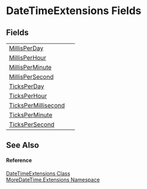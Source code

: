 # DateTimeExtensions Fields




## Fields
<table>
<tr>
<td><a href="F_MoreDateTime_Extensions_DateTimeExtensions_MillisPerDay">MillisPerDay</a></td>
<td> </td></tr>
<tr>
<td><a href="F_MoreDateTime_Extensions_DateTimeExtensions_MillisPerHour">MillisPerHour</a></td>
<td> </td></tr>
<tr>
<td><a href="F_MoreDateTime_Extensions_DateTimeExtensions_MillisPerMinute">MillisPerMinute</a></td>
<td> </td></tr>
<tr>
<td><a href="F_MoreDateTime_Extensions_DateTimeExtensions_MillisPerSecond">MillisPerSecond</a></td>
<td> </td></tr>
<tr>
<td><a href="F_MoreDateTime_Extensions_DateTimeExtensions_TicksPerDay">TicksPerDay</a></td>
<td> </td></tr>
<tr>
<td><a href="F_MoreDateTime_Extensions_DateTimeExtensions_TicksPerHour">TicksPerHour</a></td>
<td> </td></tr>
<tr>
<td><a href="F_MoreDateTime_Extensions_DateTimeExtensions_TicksPerMillisecond">TicksPerMillisecond</a></td>
<td> </td></tr>
<tr>
<td><a href="F_MoreDateTime_Extensions_DateTimeExtensions_TicksPerMinute">TicksPerMinute</a></td>
<td> </td></tr>
<tr>
<td><a href="F_MoreDateTime_Extensions_DateTimeExtensions_TicksPerSecond">TicksPerSecond</a></td>
<td> </td></tr>
</table>

## See Also


#### Reference
<a href="T_MoreDateTime_Extensions_DateTimeExtensions">DateTimeExtensions Class</a>  
<a href="N_MoreDateTime_Extensions">MoreDateTime.Extensions Namespace</a>  
